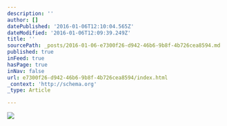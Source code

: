 ```yaml
---
description: ''
author: []
datePublished: '2016-01-06T12:10:04.565Z'
dateModified: '2016-01-06T12:09:39.249Z'
title: ''
sourcePath: _posts/2016-01-06-e7300f26-d942-46b6-9b8f-4b726cea8594.md
published: true
inFeed: true
hasPage: true
inNav: false
url: e7300f26-d942-46b6-9b8f-4b726cea8594/index.html
_context: 'http://schema.org'
_type: Article

---
```

![](https://the-grid-user-content.s3-us-west-2.amazonaws.com/acd045cf-b615-4c16-b235-0bfed641dcd4.png)
